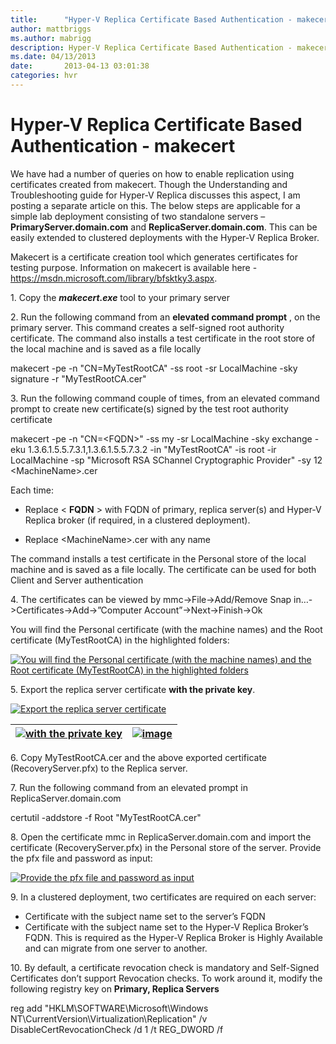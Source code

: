 ```yaml
---
title:      "Hyper-V Replica Certificate Based Authentication - makecert"
author: mattbriggs
ms.author: mabrigg
description: Hyper-V Replica Certificate Based Authentication - makecert
ms.date: 04/13/2013
date:       2013-04-13 03:01:38
categories: hvr
---
```

# Hyper-V Replica Certificate Based Authentication - makecert

We have had a number of queries on how to enable replication using certificates created from makecert. Though the Understanding and Troubleshooting guide for Hyper-V Replica discusses this aspect, I am posting a separate article on this. The below steps are applicable for a simple lab deployment consisting of two standalone servers – **PrimaryServer.domain.com** and **ReplicaServer.domain.com**. This can be easily extended to clustered deployments with the Hyper-V Replica Broker. 

Makecert is a certificate creation tool which generates certificates for testing purpose. Information on makecert is available here - <https://msdn.microsoft.com/library/bfsktky3.aspx>. 

1\. Copy the **_makecert.exe_** tool to your primary server

2\. Run the following command from an **elevated command prompt** , on the primary server. This command creates a self-signed root authority certificate. The command also installs a test certificate in the root store of the local machine and is saved as a file locally

 makecert -pe -n "CN=MyTestRootCA" -ss root -sr LocalMachine -sky signature -r "MyTestRootCA.cer" 

3\. Run the following command couple of times, from an elevated command prompt to create new certificate(s) signed by the test root authority certificate
    
    
makecert -pe -n "CN=\<FQDN\>" -ss my -sr LocalMachine -sky exchange -eku 1.3.6.1.5.5.7.3.1,1.3.6.1.5.5.7.3.2 -in "MyTestRootCA" -is root -ir LocalMachine -sp "Microsoft RSA SChannel Cryptographic Provider" -sy 12 \<MachineName\>.cer 

Each time:

  * Replace < **FQDN** > with FQDN of primary, replica server(s) and Hyper-V Replica broker (if required, in a clustered deployment). 


  * Replace \<MachineName\>.cer with any name 



The command installs a test certificate in the Personal store of the local machine and is saved as a file locally. The certificate can be used for both Client and Server authentication 

4\. The certificates can be viewed by mmc->File->Add/Remove Snap in…->Certificates->Add->”Computer Account”->Next->Finish->Ok

You will find the Personal certificate (with the machine names) and the Root certificate (MyTestRootCA) in the highlighted folders:

[![You will find the Personal certificate (with the machine names) and the Root certificate (MyTestRootCA) in the highlighted folders](https://msdnshared.blob.core.windows.net/media/TNBlogsFS/prod.evol.blogs.technet.com/CommunityServer.Blogs.Components.WeblogFiles/00/00/00/50/45/metablogapi/4278.clip_image002_thumb_69DBCDF6.jpg)](https://msdnshared.blob.core.windows.net/media/TNBlogsFS/prod.evol.blogs.technet.com/CommunityServer.Blogs.Components.WeblogFiles/00/00/00/50/45/metablogapi/6052.clip_image002_3F00D933.jpg)

5\. Export the replica server certificate **with the private key**. 

[![Export the replica server certificate](https://msdnshared.blob.core.windows.net/media/TNBlogsFS/prod.evol.blogs.technet.com/CommunityServer.Blogs.Components.WeblogFiles/00/00/00/50/45/metablogapi/1464.image_thumb_63447B8B.png)](https://msdnshared.blob.core.windows.net/media/TNBlogsFS/prod.evol.blogs.technet.com/CommunityServer.Blogs.Components.WeblogFiles/00/00/00/50/45/metablogapi/5707.image_18BAAD00.png)

[![with the private key](https://msdnshared.blob.core.windows.net/media/TNBlogsFS/prod.evol.blogs.technet.com/CommunityServer.Blogs.Components.WeblogFiles/00/00/00/50/45/metablogapi/6505.image38_thumb_022010CC.png)](https://msdnshared.blob.core.windows.net/media/TNBlogsFS/prod.evol.blogs.technet.com/CommunityServer.Blogs.Components.WeblogFiles/00/00/00/50/45/metablogapi/5226.image38_105BF90B.png) | [![image](https://msdnshared.blob.core.windows.net/media/TNBlogsFS/prod.evol.blogs.technet.com/CommunityServer.Blogs.Components.WeblogFiles/00/00/00/50/45/metablogapi/5460.image_thumb_008831E2.png)](https://msdnshared.blob.core.windows.net/media/TNBlogsFS/prod.evol.blogs.technet.com/CommunityServer.Blogs.Components.WeblogFiles/00/00/00/50/45/metablogapi/6278.image_2349699F.png)  
---|---  
  
6\. Copy MyTestRootCA.cer and the above exported certificate (RecoveryServer.pfx) to the Replica server.

7\. Run the following command from an elevated prompt in ReplicaServer.domain.com
    
    
certutil -addstore -f Root "MyTestRootCA.cer" 

8\. Open the certificate mmc in ReplicaServer.domain.com and import the certificate (RecoveryServer.pfx) in the Personal store of the server. Provide the pfx file and password as input:

[![Provide the pfx file and password as input](https://msdnshared.blob.core.windows.net/media/TNBlogsFS/prod.evol.blogs.technet.com/CommunityServer.Blogs.Components.WeblogFiles/00/00/00/50/45/metablogapi/1200.image_thumb_4341FFB3.png)](https://msdnshared.blob.core.windows.net/media/TNBlogsFS/prod.evol.blogs.technet.com/CommunityServer.Blogs.Components.WeblogFiles/00/00/00/50/45/metablogapi/7282.image_388217AD.png)

9\. In a clustered deployment, two certificates are required on each server:

  * Certificate with the subject name set to the server’s FQDN
  * Certificate with the subject name set to the Hyper-V Replica Broker’s FQDN. This is required as the Hyper-V Replica Broker is Highly Available and can migrate from one server to another. 



10\. By default, a certificate revocation check is mandatory and Self-Signed Certificates don’t support Revocation checks. To work around it, modify the following registry key on **Primary, Replica Servers**
    
 reg add  "HKLM\SOFTWARE\Microsoft\Windows NT\CurrentVersion\Virtualization\Replication" /v DisableCertRevocationCheck /d 1 /t REG_DWORD /f
